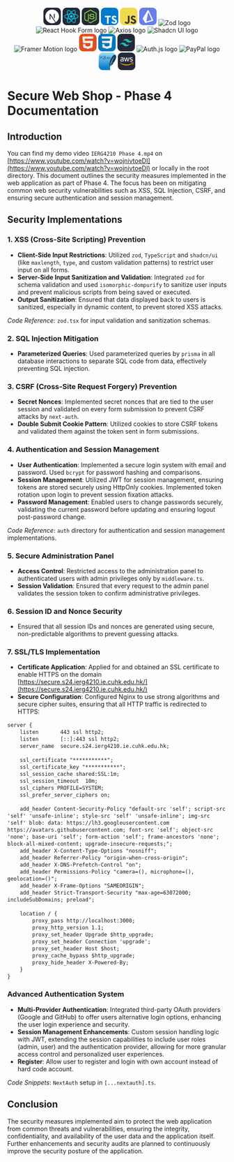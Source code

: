 <p align="center">
  <img src="https://github.com/tandpfun/skill-icons/blob/main/icons/NextJS-Dark.svg" alt="Next.js logo" title="Next.js - The React Framework" width="40" height="40"/>
  <img src="https://github.com/tandpfun/skill-icons/blob/main/icons/React-Dark.svg" alt="React logo" title="React - A JavaScript library for building user interfaces" width="40" height="40"/>
  <img src="https://github.com/tandpfun/skill-icons/blob/main/icons/NodeJS-Dark.svg" alt="Node.js logo" title="Node.js - JavaScript runtime built on Chrome's V8 JavaScript engine" width="40" height="40"/>
  <img src="https://github.com/tandpfun/skill-icons/blob/main/icons/TypeScript.svg" alt="TypeScript logo" title="TypeScript - A typed superset of JavaScript" width="40" height="40"/>
  <img src="https://github.com/tandpfun/skill-icons/blob/main/icons/JavaScript.svg" alt="JavaScript logo" title="JavaScript - High-level, often just-in-time compiled, and multi-paradigm" width="40" height="40"/>
  <img src="https://github.com/tandpfun/skill-icons/blob/main/icons/Prisma.svg" alt="Prisma logo" title="Prisma - Next-generation ORM for Node.js and TypeScript" width="40" height="40"/>
  <img src="https://zod.dev/logo.svg" alt="Zod logo" title="Zod - TypeScript-first schema validation with static type inference" width="40" height="40"/>
  <img src="https://react-hook-form.com/images/logo/react-hook-form-logo-only.svg" alt="React Hook Form logo" title="React Hook Form - Performant, flexible, and extensible forms with easy-to-use validation" width="40" height="40"/>
  <img src="https://user-images.githubusercontent.com/8939680/57233882-20344080-6fe5-11e9-9086-d20a955bed59.png" alt="Axios logo" title="Axios - Promise-based HTTP client for the browser and node.js" width="40" height="40"/>
  <img src="https://avatars.githubusercontent.com/u/139895814" alt="Shadcn UI logo" title="Shadcn UI - A modern UI library for React" width="40" height="40"/>
  <img src="https://bestofjs.org/logos/motion.dark.svg" alt="Framer Motion logo" title="Framer Motion - An animation library for React" width="40" height="40"/>
  <img src="https://github.com/tandpfun/skill-icons/blob/main/icons/HTML.svg" alt="HTML5 logo" title="HTML5 - Standard markup language for documents designed to be displayed in a web browser" width="40" height="40"/>
  <img src="https://github.com/tandpfun/skill-icons/blob/main/icons/CSS.svg" alt="CSS3 logo" title="CSS3 - Style sheet language used for describing the presentation of a document written in a markup language" width="40" height="40"/>
  <img src="https://github.com/tandpfun/skill-icons/blob/main/icons/TailwindCSS-Dark.svg" alt="Tailwind CSS logo" title="Tailwind CSS - A utility-first CSS framework for rapid UI development" width="40" height="40"/>
  <img src="https://authjs.dev/img/etc/logo-sm.webp" alt="Auth.js logo" title="Auth.js - JavaScript API for authentication" width="40" height="40"/>
  <img src="https://cdn-icons-png.flaticon.com/512/174/174861.png" alt="PayPal logo" title="PayPal - Online payment system" width="40" height="40"/>
  <img src="https://github.com/tandpfun/skill-icons/blob/main/icons/SQLite.svg" alt="SQLite logo" title="SQLite - SQL database engine" width="40" height="40"/>
  <img src="https://github.com/tandpfun/skill-icons/blob/main/icons/AWS-Dark.svg" alt="AWS logo" title="AWS (Amazon Web Services) - Secure cloud services platform" width="40" height="40"/>
</p>

# Secure Web Shop - Phase 4 Documentation

## Introduction

You can find my demo video `IERG4210 Phase 4.mp4` on [https://www.youtube.com/watch?v=wojnivtoeDI](https://www.youtube.com/watch?v=wojnivtoeDI) or locally in the root directory. This document outlines the security measures implemented in the web application as part of Phase 4. The focus has been on mitigating common web security vulnerabilities such as XSS, SQL Injection, CSRF, and ensuring secure authentication and session management.

## Security Implementations

### 1. XSS (Cross-Site Scripting) Prevention

- **Client-Side Input Restrictions**: Utilized `zod`, `TypeScript` and `shadcn/ui` (like `maxlength`, `type`, and custom validation patterns) to restrict user input on all forms.
- **Server-Side Input Sanitization and Validation**: Integrated `zod` for schema validation and used `isomorphic-dompurify` to sanitize user inputs and prevent malicious scripts from being saved or executed.
- **Output Sanitization**: Ensured that data displayed back to users is sanitized, especially in dynamic content, to prevent stored XSS attacks.

_Code Reference_: `zod.tsx` for input validation and sanitization schemas.

### 2. SQL Injection Mitigation

- **Parameterized Queries**: Used parameterized queries by `prisma` in all database interactions to separate SQL code from data, effectively preventing SQL injection.

### 3. CSRF (Cross-Site Request Forgery) Prevention

- **Secret Nonces**: Implemented secret nonces that are tied to the user session and validated on every form submission to prevent CSRF attacks by `next-auth`.
- **Double Submit Cookie Pattern**: Utilized cookies to store CSRF tokens and validated them against the token sent in form submissions.

### 4. Authentication and Session Management

- **User Authentication**: Implemented a secure login system with email and password. Used `bcrypt` for password hashing and comparisons.
- **Session Management**: Utilized JWT for session management, ensuring tokens are stored securely using HttpOnly cookies. Implemented token rotation upon login to prevent session fixation attacks.
- **Password Management**: Enabled users to change passwords securely, validating the current password before updating and ensuring logout post-password change.

_Code Reference_: `auth` directory for authentication and session management implementations.

### 5. Secure Administration Panel

- **Access Control**: Restricted access to the administration panel to authenticated users with admin privileges only by `middleware.ts`.
- **Session Validation**: Ensured that every request to the admin panel validates the session token to confirm administrative privileges.

### 6. Session ID and Nonce Security

- Ensured that all session IDs and nonces are generated using secure, non-predictable algorithms to prevent guessing attacks.

### 7. SSL/TLS Implementation

- **Certificate Application**: Applied for and obtained an SSL certificate to enable HTTPS on the domain [https://secure.s24.ierg4210.ie.cuhk.edu.hk/](https://secure.s24.ierg4210.ie.cuhk.edu.hk/)
- **Secure Configuration**: Configured Nginx to use strong algorithms and secure cipher suites, ensuring that all HTTP traffic is redirected to HTTPS:
```nginx
server {
    listen       443 ssl http2;
    listen       [::]:443 ssl http2;
    server_name  secure.s24.ierg4210.ie.cuhk.edu.hk;

    ssl_certificate "***********";
    ssl_certificate_key "***********";
    ssl_session_cache shared:SSL:1m;
    ssl_session_timeout  10m;
    ssl_ciphers PROFILE=SYSTEM;
    ssl_prefer_server_ciphers on;

    add_header Content-Security-Policy "default-src 'self'; script-src 'self' 'unsafe-inline'; style-src 'self' 'unsafe-inline'; img-src 'self' blob: data: https://lh3.googleusercontent.com https://avatars.githubusercontent.com; font-src 'self'; object-src 'none'; base-uri 'self'; form-action 'self'; frame-ancestors 'none'; block-all-mixed-content; upgrade-insecure-requests;";
    add_header X-Content-Type-Options "nosniff";
    add_header Referrer-Policy "origin-when-cross-origin";
    add_header X-DNS-Prefetch-Control "on";
    add_header Permissions-Policy "camera=(), microphone=(), geolocation=()";
    add_header X-Frame-Options "SAMEORIGIN";
    add_header Strict-Transport-Security "max-age=63072000; includeSubDomains; preload";

    location / {
        proxy_pass http://localhost:3000;
        proxy_http_version 1.1;
        proxy_set_header Upgrade $http_upgrade;
        proxy_set_header Connection 'upgrade';
        proxy_set_header Host $host;
        proxy_cache_bypass $http_upgrade;
        proxy_hide_header X-Powered-By;
    }
}
```

### Advanced Authentication System

- **Multi-Provider Authentication**: Integrated third-party OAuth providers (Google and GitHub) to offer users alternative login options, enhancing the user login experience and security.
- **Session Management Enhancements**: Custom session handling logic with JWT, extending the session capabilities to include user roles (admin, user) and the authentication provider, allowing for more granular access control and personalized user experiences.
- **Register**: Allow user to register and login with own account instead of hard code account.

_Code Snippets_: `NextAuth` setup in `[...nextauth].ts`.

## Conclusion

The security measures implemented aim to protect the web application from common threats and vulnerabilities, ensuring the integrity, confidentiality, and availability of the user data and the application itself. Further enhancements and security audits are planned to continuously improve the security posture of the application.
